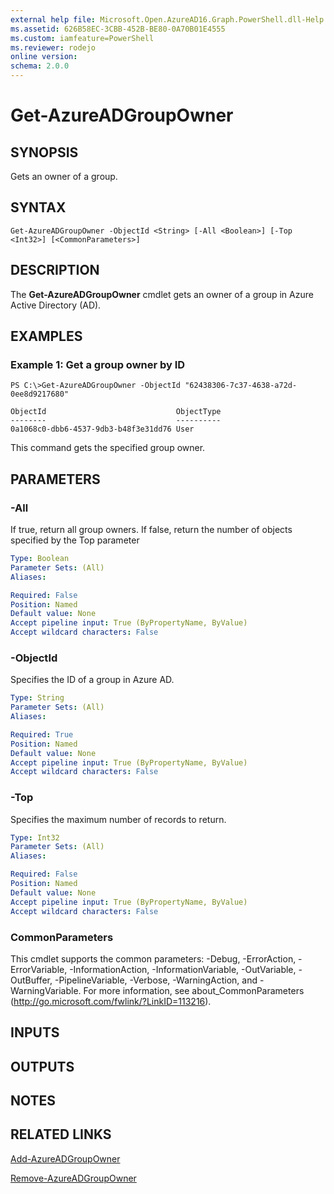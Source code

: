 ```yaml
---
external help file: Microsoft.Open.AzureAD16.Graph.PowerShell.dll-Help.xml
ms.assetid: 626B58EC-3CBB-452B-BE80-0A70B01E4555
ms.custom: iamfeature=PowerShell
ms.reviewer: rodejo
online version: 
schema: 2.0.0
---
```


# Get-AzureADGroupOwner

## SYNOPSIS
Gets an owner of a group.

## SYNTAX

```
Get-AzureADGroupOwner -ObjectId <String> [-All <Boolean>] [-Top <Int32>] [<CommonParameters>]
```

## DESCRIPTION
The **Get-AzureADGroupOwner** cmdlet gets an owner of a group in Azure Active Directory (AD).

## EXAMPLES

### Example 1: Get a group owner by ID
```
PS C:\>Get-AzureADGroupOwner -ObjectId "62438306-7c37-4638-a72d-0ee8d9217680"

ObjectId                             ObjectType
--------                             ----------
0a1068c0-dbb6-4537-9db3-b48f3e31dd76 User
```

This command gets the specified group owner.

## PARAMETERS

### -All
If true, return all group owners. If false, return the number of objects specified by the Top parameter

```yaml
Type: Boolean
Parameter Sets: (All)
Aliases: 

Required: False
Position: Named
Default value: None
Accept pipeline input: True (ByPropertyName, ByValue)
Accept wildcard characters: False
```

### -ObjectId
Specifies the ID of a group in Azure AD.

```yaml
Type: String
Parameter Sets: (All)
Aliases: 

Required: True
Position: Named
Default value: None
Accept pipeline input: True (ByPropertyName, ByValue)
Accept wildcard characters: False
```

### -Top
Specifies the maximum number of records to return.

```yaml
Type: Int32
Parameter Sets: (All)
Aliases: 

Required: False
Position: Named
Default value: None
Accept pipeline input: True (ByPropertyName, ByValue)
Accept wildcard characters: False
```

### CommonParameters
This cmdlet supports the common parameters: -Debug, -ErrorAction, -ErrorVariable, -InformationAction, -InformationVariable, -OutVariable, -OutBuffer, -PipelineVariable, -Verbose, -WarningAction, and -WarningVariable. For more information, see about_CommonParameters (http://go.microsoft.com/fwlink/?LinkID=113216).

## INPUTS

## OUTPUTS

## NOTES

## RELATED LINKS

[Add-AzureADGroupOwner](./Add-AzureADGroupOwner.md)

[Remove-AzureADGroupOwner](./Remove-AzureADGroupOwner.md)

